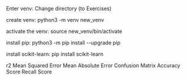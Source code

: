 Enter venv:
Change directory (to Exercises)

create venv: python3 -m venv new_venv

activate the venv: source new_venv/bin/activate

install pip: 
python3 -m pip install --upgrade pip

install scikit-learn:
pip install scikit-learn


r2
Mean Squared Error
Mean Absolute Error
Confusion Matrix
Accuracy Score
Recall Score
